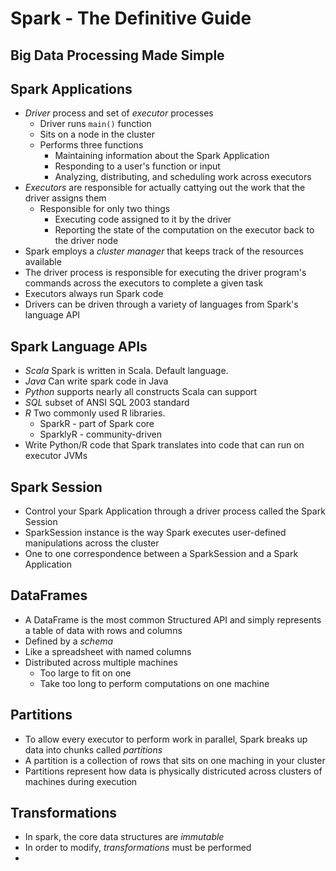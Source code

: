 # Spark - The Definitive Guide

## Big Data Processing Made Simple

## Spark Applications

- *Driver* process and set of *executor* processes
  - Driver runs `main()` function
  - Sits on a node in the cluster
  - Performs three functions
    - Maintaining information about the Spark Application
    - Responding to a user's function or input
    - Analyzing, distributing, and scheduling work across executors
- *Executors* are responsible for actually cattying out the work that the driver assigns them
  - Responsible for only two things
    - Executing code assigned to it by the driver
    - Reporting the state of the computation on the executor back to the driver node
- Spark employs a *cluster manager* that keeps track of the resources available
- The driver process is responsible for executing the driver program's commands across the executors to complete a given task
- Executors always run Spark code
- Drivers can be driven through a variety of languages from Spark's language API

## Spark Language APIs

- *Scala* Spark is written in Scala. Default language.
- *Java* Can write spark code in Java
- *Python* supports nearly all constructs Scala can support
- *SQL* subset of ANSI SQL 2003 standard
- *R*  Two commonly used R libraries.
  - SparkR - part of Spark core
  - SparklyR - community-driven
- Write Python/R code that Spark translates into code that can run on executor JVMs

## Spark Session

- Control your Spark Application through a driver process called the Spark Session
- SparkSession instance is the way Spark executes user-defined manipulations across the cluster
- One to one correspondence between a SparkSession and a Spark Application

## DataFrames

- A DataFrame is the most common Structured API and simply represents a table of data with rows and columns
- Defined by a *schema*
- Like a spreadsheet with named columns
- Distributed across multiple machines
  - Too large to fit on one
  - Take too long to perform computations on one machine

## Partitions

- To allow every executor to perform work in parallel, Spark breaks up data into chunks called *partitions*
- A partition is a collection of rows that sits on one maching in your cluster
- Partitions represent how data is physically districuted across clusters of machines during execution

## Transformations

- In spark, the core data structures are *immutable*
- In order to modify, *transformations* must be performed
- 
